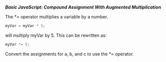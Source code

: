 ***Basic JavaScript: Compound Assignment With Augmented Multiplication***

The *= operator multiplies a variable by a number.

```javascript
myVar = myVar * 5;
```

will multiply myVar by 5. This can be rewritten as:

```javascript
myVar *= 5;
```

Convert the assignments for a, b, and c to use the *= operator.

